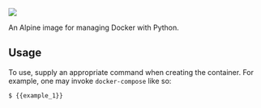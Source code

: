 [//]: # (-*- markdown -*-)

[![](https://travis-ci.org/{{github_user}}/{{repository_name}}.svg?branch={{branch}})](https://travis-ci.org/{{github_user}}/{{repository_name}})

An Alpine image for managing Docker with Python.

## Usage

To use, supply an appropriate command when creating the container.  For example, one may invoke `docker-compose` like so:

    $ {{example_1}}

